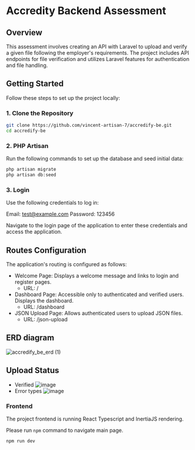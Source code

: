 # Accredity Backend Assessment

## Overview

This assessment involves creating an API with Laravel to upload and verify a given file following the employer's requirements. The project includes API endpoints for file verification and utilizes Laravel features for authentication and file handling.

## Getting Started

Follow these steps to set up the project locally:

### 1. Clone the Repository

```bash
git clone https://github.com/vincent-artisan-7/accredify-be.git
cd accredify-be
```

### 2. PHP Artisan
Run the following commands to set up the database and seed initial data:

```bash
php artisan migrate
php artisan db:seed
```

### 3. Login
Use the following credentials to log in:

Email: test@example.com
Password: 123456

Navigate to the login page of the application to enter these credentials and access the application.

## Routes Configuration
The application's routing is configured as follows:

- Welcome Page: Displays a welcome message and links to login and register pages.
    - URL: /
- Dashboard Page: Accessible only to authenticated and verified users. Displays the dashboard.
    - URL: /dashboard
- JSON Upload Page: Allows authenticated users to upload JSON files.
    - URL: /json-upload

## ERD diagram
![accredify_be_erd (1)](https://github.com/user-attachments/assets/28109281-ff91-48a4-bedb-e0ce84bf982d)

## Upload Status
- Verified
    ![image](https://github.com/user-attachments/assets/f449439e-0d90-4b42-962e-19d227ebac1f)
- Error types
    ![image](https://github.com/user-attachments/assets/261a9b42-ff8d-431b-93c4-53070c4f8700)


### Frontend
The project frontend is running React Typescript and InertiaJS rendering.

Please run `npm` command to navigate main page.
```bash
npm run dev
```
